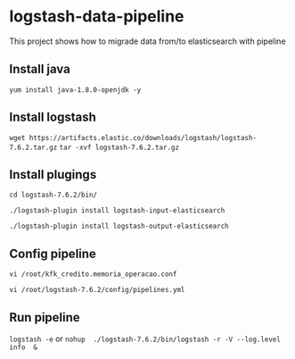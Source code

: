 # logstash-data-pipeline
This project shows how to migrade data from/to elasticsearch with pipeline

## Install java

  `yum install java-1.8.0-openjdk -y`
  
## Install logstash

  `wget https://artifacts.elastic.co/downloads/logstash/logstash-7.6.2.tar.gz`
  `tar -xvf logstash-7.6.2.tar.gz`

## Install plugings
  `cd logstash-7.6.2/bin/`
  
  `./logstash-plugin install logstash-input-elasticsearch`

  `./logstash-plugin install logstash-output-elasticsearch`

## Config pipeline
  `vi /root/kfk_credito.memoria_operacao.conf`
  
  `vi /root/logstash-7.6.2/config/pipelines.yml`

## Run pipeline

  `logstash -e`
  or
  `nohup  ./logstash-7.6.2/bin/logstash -r -V --log.level info  &`
  
